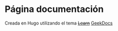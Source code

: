 # Página documentación

Creada en Hugo utilizando el tema <s>[Learn](https://github.com/matcornic/hugo-theme-learn)</s> [GeekDocs](https://geekdocs.de/usage/getting-started/)
